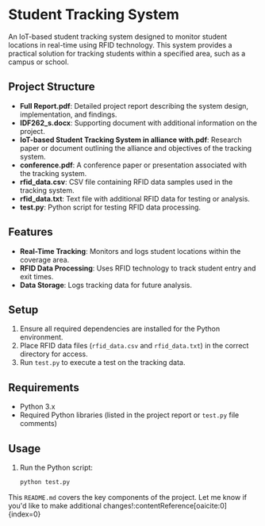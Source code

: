 # Student Tracking System

An IoT-based student tracking system designed to monitor student locations in real-time using RFID technology. This system provides a practical solution for tracking students within a specified area, such as a campus or school.

## Project Structure

- **Full Report.pdf**: Detailed project report describing the system design, implementation, and findings.
- **IDF262_s.docx**: Supporting document with additional information on the project.
- **IoT-based Student Tracking System in alliance with.pdf**: Research paper or document outlining the alliance and objectives of the tracking system.
- **conference.pdf**: A conference paper or presentation associated with the tracking system.
- **rfid_data.csv**: CSV file containing RFID data samples used in the tracking system.
- **rfid_data.txt**: Text file with additional RFID data for testing or analysis.
- **test.py**: Python script for testing RFID data processing.

## Features

- **Real-Time Tracking**: Monitors and logs student locations within the coverage area.
- **RFID Data Processing**: Uses RFID technology to track student entry and exit times.
- **Data Storage**: Logs tracking data for future analysis.

## Setup

1. Ensure all required dependencies are installed for the Python environment.
2. Place RFID data files (`rfid_data.csv` and `rfid_data.txt`) in the correct directory for access.
3. Run `test.py` to execute a test on the tracking data.

## Requirements

- Python 3.x
- Required Python libraries (listed in the project report or `test.py` file comments)

## Usage

1. Run the Python script:
   ```bash
   python test.py

This `README.md` covers the key components of the project. Let me know if you'd like to make additional changes! &#8203;:contentReference[oaicite:0]{index=0}&#8203;
